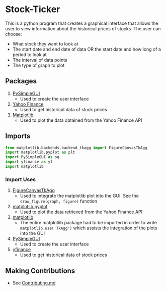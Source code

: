 # Stock-Ticker

This is a python program that creates a graphical interface that allows the user to view information about the historical prices of stocks. The user can choose:

* What stock they want to look at
* The start date and end date of data OR the start date and how long of a period to look at
* The interval of data points
* The type of graph to plot

## Packages

1. [PySimpleGUI](https://www.pysimplegui.org/en/latest/)
    * Used to create the user interface
2. [Yahoo Finance](https://python-yahoofinance.readthedocs.io/en/latest/api.html)
    * Used to get historical data of stock prices
3. [Matplotlib](https://matplotlib.org/stable/index.html)
    * Used to plot the data obtained from the Yahoo Finance API

## Imports

```Python
from matplotlib.backends.backend_tkagg import FigureCanvasTkAgg
import matplotlib.pyplot as plt
import PySimpleGUI as sg
import yfinance as yf
import matplotlib
```

### Import Uses

1. [FigureCanvasTkAgg](https://matplotlib.org/3.3.4/api/backend_tkagg_api.html)
    * Used to integrate the matplotlib plot into the GUI. See the `draw_figure(graph, figure)` function
2. [matplotlib.pyplot](https://matplotlib.org/3.5.3/api/_as_gen/matplotlib.pyplot.html)
    * Used to plot the data retrieved from the Yahoo Finance API
4. [matplotlib](https://matplotlib.org/stable/index.html)
    * The entire matplotlib package had to be imported in order to write `matplotlib.use('TkAgg')` which assists the integration of the plots into the GUI
3. [PySimpleGUI](https://www.pysimplegui.org/en/latest/)
    * Used to create the user interface
4. [yfinance](https://python-yahoofinance.readthedocs.io/en/latest/api.html)
    * Used to get historical data of stock prices

## Making Contributions

* See [Contributing.md](Contributing.md)